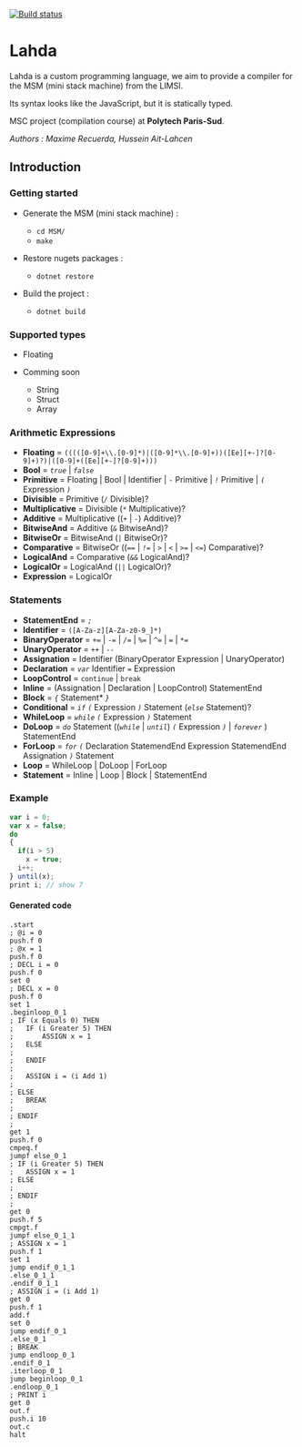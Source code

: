 [![Build status](https://ci.appveyor.com/api/projects/status/wjbpltekjfpvjgqs?svg=true)](https://ci.appveyor.com/project/hussein-aitlahcen/lahda-compiler)

# Lahda

Lahda is a custom programming language, we aim to provide a compiler for the MSM (mini stack machine) from the LIMSI.

Its syntax looks like the JavaScript, but it is statically typed.

MSC project (compilation course) at **Polytech Paris-Sud**.

*Authors : Maxime Recuerda, Hussein Ait-Lahcen*

## Introduction

### Getting started

* Generate the MSM (mini stack machine) : 
  * `cd MSM/`
  * `make`

* Restore nugets packages :
  * `dotnet restore`

* Build the project :
  * `dotnet build`

### Supported types

* Floating

* Comming soon
  * String
  * Struct
  * Array

### Arithmetic Expressions

* **Floating** = `(((([0-9]+\\.[0-9]*)|([0-9]*\\.[0-9]+))([Ee][+-]?[0-9]+)?)|([0-9]+([Ee][+-]?[0-9]+)))`
* **Bool** = *`true`* | *`false`*
* **Primitive** = Floating | Bool | Identifier | `-` Primitive | *`!`* Primitive | *`(`* Expression *`)`*
* **Divisible** = Primitive (*`/`* Divisible)?
* **Multiplicative** = Divisible (`*` Multiplicative)?
* **Additive** = Multiplicative ((*`+`* | *`-`*) Additive)?
* **BitwiseAnd** = Additive (*`&`* BitwiseAnd)?
* **BitwiseOr** = BitwiseAnd (*`|`* BitwiseOr)?
* **Comparative** = BitwiseOr ((*`==`* | *`!=`* | *`>`* | *`<`* | *`>=`* | *`<=`*) Comparative)?
* **LogicalAnd** = Comparative (*`&&`* LogicalAnd)?
* **LogicalOr** = LogicalAnd (*`||`* LogicalOr)?
* **Expression** = LogicalOr

### Statements

* **StatementEnd** = *`;`*
* **Identifier** = `([A-Za-z][A-Za-z0-9_]*)`
* **BinaryOperator** = *`+=`* | *`-=`* | *`/=`* | *`%=`* | *`^=`* | *`=`* | `*=`
* **UnaryOperator** = *`++`* | *`--`*
* **Assignation** = Identifier (BinaryOperator Expression | UnaryOperator)
* **Declaration** = *`var`* Identifier *`=`* Expression
* **LoopControl** = `continue` | `break`
* **Inline** = (Assignation | Declaration | LoopControl) StatementEnd
* **Block** = *`{`* Statement\* *`}`*
* **Conditional** = *`if`* *`(`* Expression *`)`* Statement (*`else`* Statement)?
* **WhileLoop** = *`while`* *`(`* Expression *`)`* Statement
* **DoLoop** = *`do`* Statement ((*`while`* | *`until`*) *`(`* Expression *`)`*  | *`forever`* ) StatementEnd
* **ForLoop** = *`for`* *`(`* Declaration StatemendEnd Expression StatemendEnd Assignation *`)`* Statement
* **Loop** = WhileLoop | DoLoop | ForLoop
* **Statement** = Inline | Loop | Block | StatementEnd

### Example

```javascript
var i = 0;
var x = false; 
do 
{ 
  if(i > 5) 
    x = true; 
  i++; 
} until(x); 
print i; // show 7
```

#### Generated code

```assembly
.start
; @i = 0
push.f 0
; @x = 1
push.f 0
; DECL i = 0
push.f 0
set 0
; DECL x = 0
push.f 0
set 1
.beginloop_0_1
; IF (x Equals 0) THEN
; 	IF (i Greater 5) THEN
; 		ASSIGN x = 1
; 	ELSE
; 
; 	ENDIF
; 
; 	ASSIGN i = (i Add 1)
; 
; ELSE
; 	BREAK
; 
; ENDIF
; 
get 1
push.f 0
cmpeq.f
jumpf else_0_1
; IF (i Greater 5) THEN
; 	ASSIGN x = 1
; ELSE
; 
; ENDIF
; 
get 0
push.f 5
cmpgt.f
jumpf else_0_1_1
; ASSIGN x = 1
push.f 1
set 1
jump endif_0_1_1
.else_0_1_1
.endif_0_1_1
; ASSIGN i = (i Add 1)
get 0
push.f 1
add.f
set 0
jump endif_0_1
.else_0_1
; BREAK
jump endloop_0_1
.endif_0_1
.iterloop_0_1
jump beginloop_0_1
.endloop_0_1
; PRINT i
get 0
out.f
push.i 10
out.c
halt
```
